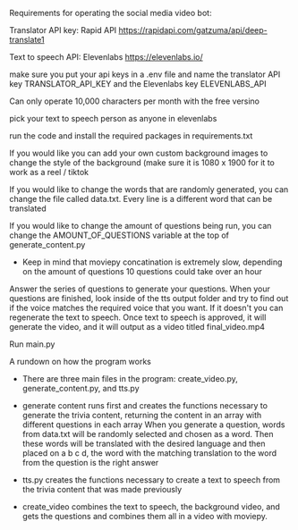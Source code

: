 Requirements for operating the social media video bot:

Translator API key: Rapid API
https://rapidapi.com/gatzuma/api/deep-translate1

Text to speech API: Elevenlabs 
https://elevenlabs.io/

make sure you put your api keys in a .env file and name the translator API key TRANSLATOR_API_KEY and the Elevenlabs key ELEVENLABS_API

Can only operate 10,000 characters per month with the free versino

pick your text to speech person as anyone in elevenlabs

run the code and install the required packages in requirements.txt

If you would like you can add your own custom background images to change the style of the background (make sure it is 1080 x 1900 for it to work as a reel / tiktok

If you would like to change the words that are randomly generated, you can change the file called data.txt. Every line is a different word that can be translated

If you would like to change the amount of questions being run, you can change the AMOUNT_OF_QUESTIONS variable at the top of generate_content.py
- Keep in mind that moviepy concatination is extremely slow, depending on the amount of questions 10 questions could take over an hour

Answer the series of questions to generate your questions. When your questions are finished, look inside of the tts output folder and try to find out if the voice matches the required voice that you want. If it doesn't you can regenerate the text to speech. Once text to speech is approved, it will generate the video, and it will output as a video titled final_video.mp4

Run main.py

A rundown on how the program works
 - There are three main files in the program: create_video.py, generate_content.py, and tts.py

 - generate content runs first and creates the functions necessary to generate the trivia content, returning the content in an array with different questions in each array
When you generate a question, words from data.txt will be randomly selected and chosen as a word. Then these words will be translated with the desired language and then 
placed on a b c d, the word with the matching translation to the word from the question is the right answer

 - tts.py creates the functions necessary to create a text to speech from the trivia content that was made previously

 - create_video combines the text to speech, the background video, and gets the questions and combines them all in a video with moviepy.



